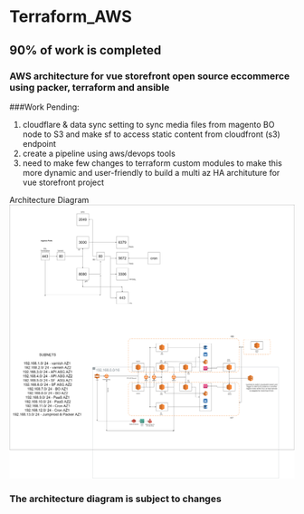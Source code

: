 # Terraform_AWS

## 90% of work is completed

### AWS architecture for vue storefront open source eccommerce using packer, terraform and ansible


###Work Pending:
1. cloudflare & data sync setting to sync media files from magento BO node to S3 and make sf to access static content from  cloudfront (s3) endpoint
2. create a pipeline using aws/devops tools
3. need to make few changes to terraform custom modules to make this more dynamic and user-friendly to build a multi az HA archituture for vue storefront project 

Architecture Diagram
![alt text](https://github.com/a-devops-guy/Terraform_AWS/blob/master/aws.png)
### The architecture diagram is subject to changes
